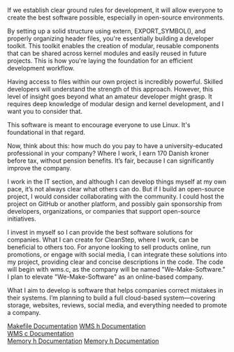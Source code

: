 If we establish clear ground rules for development, it will allow everyone to create the best software possible, especially in open-source environments.

By setting up a solid structure using extern, EXPORT_SYMBOL(), and properly organizing header files, you're essentially building a developer toolkit. This toolkit enables the creation of modular, reusable components that can be shared across kernel modules and easily reused in future projects. This is how you're laying the foundation for an efficient development workflow.

Having access to files within our own project is incredibly powerful. Skilled developers will understand the strength of this approach. However, this level of insight goes beyond what an amateur developer might grasp. It requires deep knowledge of modular design and kernel development, and I want you to consider that.

This software is meant to encourage everyone to use Linux. It's foundational in that regard.

Now, think about this: how much do you pay to have a university-educated professional in your company? Where I work, I earn 170 Danish kroner before tax, without pension benefits. It’s fair, because I can significantly improve the company.

I work in the IT section, and although I can develop things myself at my own pace, it’s not always clear what others can do. But if I build an open-source project, I would consider collaborating with the community. I could host the project on GitHub or another platform, and possibly gain sponsorship from developers, organizations, or companies that support open-source initiatives.

I invest in myself so I can provide the best software solutions for companies. What I can create for CleanStep, where I work, can be beneficial to others too. For anyone looking to sell products online, run promotions, or engage with social media, I can integrate these solutions into my project, providing clear and concise descriptions in the code. The code will begin with wms.c, as the company will be named "We-Make-Software." I plan to elevate "We-Make-Software" as an online-based company.

What I aim to develop is software that helps companies correct mistakes in their systems. I’m planning to build a full cloud-based system—covering storage, websites, reviews, social media, and everything needed to promote a company.

[Makefile Documentation](https://github.com/we-make-software/how-to-get-your-attention.com/blob/main/Make.md)
[WMS h Documentation](https://github.com/we-make-software/how-to-get-your-attention.com/blob/main/wms.h.md)  
[WMS c Documentation](https://github.com/we-make-software/how-to-get-your-attention.com/blob/main/wms.c.md)  
[Memory h Documentation](https://github.com/we-make-software/how-to-get-your-attention.com/blob/main/Memory.h.md)
[Memory h Documentation](https://github.com/we-make-software/how-to-get-your-attention.com/blob/main/Memory.c.md)